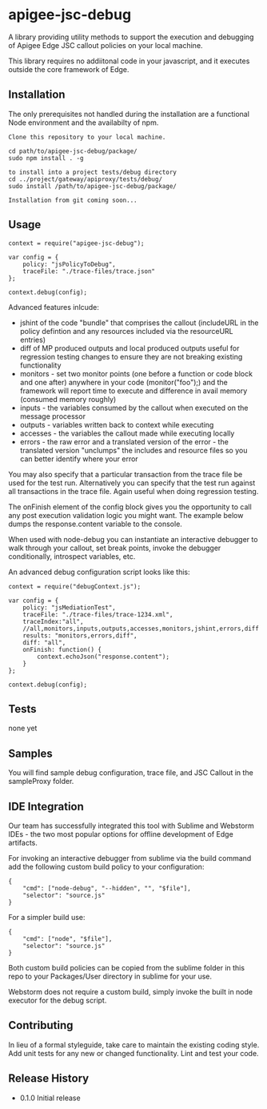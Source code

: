 apigee-jsc-debug
================

A  library providing utility methods to support the execution and debugging of Apigee Edge JSC callout policies on your local machine.

This library requires no addiitonal code in your javascript, and it executes outside the core framework of Edge.

## Installation

The only prerequisites not handled during the installation are a functional Node environment and the availabilty of npm. 
	
	Clone this repository to your local machine.
	
	cd path/to/apigee-jsc-debug/package/
	sudo npm install . -g

	to install into a project tests/debug directory
	cd ../project/gateway/apiproxy/tests/debug/
	sudo install /path/to/apigee-jsc-debug/package/

	Installation from git coming soon...

## Usage

	context = require("apigee-jsc-debug");

	var config = {	
    	policy: "jsPolicyToDebug",
    	traceFile: "./trace-files/trace.json"
	};

	context.debug(config);

Advanced features inlcude:
* jshint of the code "bundle" that comprises the callout (includeURL in the policy defintion and any resources included via the resourceURL entries)
* diff of MP produced outputs and local produced outputs useful for regression testing changes to ensure they are not breaking existing functionality
* monitors - set two monitor points (one before a function or code block and one after) anywhere in your code (monitor("foo");) and the framework will report time to execute and difference in avail memory (consumed memory roughly)
* inputs - the variables consumed by the callout when executed on the message processor
* outputs - variables written back to context while executing
* accesses - the variables the callout made while executing locally
* errors - the raw error and a translated version of the error - the translated version "unclumps" the includes and resource files so you can better identify where your error


You may also specify that a particular transaction from the trace file be used for the test run. Alternatively you can specify that the test run against all transactions in the trace file. Again useful when doing regression testing.

The onFinish element of the config block gives you the opportunity to call any post execution validation logic you might want. The example below dumps the response.content variable to the console.

When used with node-debug you can instantiate an interactive debugger to walk through your callout, set break points, invoke the debugger conditionally, introspect variables, etc.

An advanced debug configuration script looks like this:

	context = require("debugContext.js");

	var config = {
	    policy: "jsMediationTest",
	    traceFile: "./trace-files/trace-1234.xml",
	    traceIndex:"all",
	    //all,monitors,inputs,outputs,accesses,monitors,jshint,errors,diff
	    results: "monitors,errors,diff",
	    diff: "all",
	    onFinish: function() {
        	context.echoJson("response.content");
    	}
	};

	context.debug(config);

## Tests

  none yet

## Samples

You will find sample debug configuration, trace file, and JSC Callout in the sampleProxy folder.

## IDE Integration

Our team has successfully integrated this tool with Sublime and Webstorm IDEs - the two most popular options for offline development of Edge artifacts.

For invoking an interactive debugger from sublime via the build command add the following custom build policy to your configuration:
	
	{
		"cmd": ["node-debug", "--hidden", "", "$file"],
		"selector": "source.js"
	}

For a simpler build use:
	
	{
		"cmd": ["node", "$file"],
		"selector": "source.js"
	}

Both custom build policies can be copied from the sublime folder in this repo to your Packages/User directory in sublime for your use.

Webstorm does not require a custom build, simply invoke the built in node executor for the debug script.

## Contributing

In lieu of a formal styleguide, take care to maintain the existing coding style.
Add unit tests for any new or changed functionality. Lint and test your code.

## Release History

* 0.1.0 Initial release